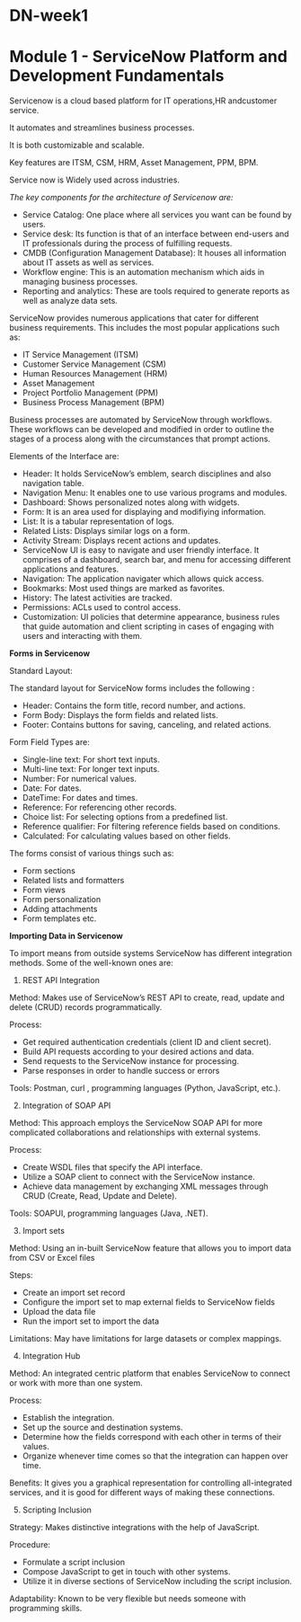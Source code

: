 # DN-week1
# Module 1 - ServiceNow Platform and Development Fundamentals

Servicenow is a cloud based platform for IT operations,HR andcustomer service.

It automates and streamlines business processes.

It is both customizable and scalable.

Key features are ITSM, CSM, HRM, Asset Management, PPM, BPM.

Service now is Widely used across industries.

*The key components for the architecture of Servicenow are:*

- Service Catalog: One place where all services you want can be found by users.
- Service desk: Its function is that of an interface between end-users and IT professionals during the process of fulfilling requests.
- CMDB (Configuration Management Database): It houses all information about IT assets as well as services.
- Workflow engine: This is an automation mechanism which aids in managing business processes.
- Reporting and analytics: These are tools required to generate reports as well as analyze data sets.

ServiceNow provides numerous applications that cater for different business requirements. This includes the most popular applications such as:

- IT Service Management (ITSM)
- Customer Service Management (CSM)
- Human Resources Management (HRM)
- Asset Management
- Project Portfolio Management (PPM)
- Business Process Management (BPM)

Business processes are automated by ServiceNow through workflows. These workflows can be developed and modified in order to outline the stages of a process along with the circumstances that prompt actions.

Elements of the Interface are:

- Header: It holds ServiceNow’s emblem, search disciplines and also navigation table.
- Navigation Menu: It enables one to use various programs and modules.
- Dashboard: Shows personalized notes along with widgets.
- Form: It is an area used for displaying and modifiying information.
- List: It is a tabular representation of logs.
- Related Lists: Displays similar logs on a form.
- Activity Stream: Displays recent actions and updates.
- ServiceNow UI is easy to navigate and user friendly interface. It comprises of a dashboard, search bar, and menu for accessing different applications and features.
- Navigation: The application navigater which allows quick access. 
- Bookmarks: Most used things are marked as favorites. 
- History: The latest activities are tracked. 
- Permissions: ACLs used to control access. 
- Customization: UI policies that determine appearance, business rules that guide automation and client scripting in cases of engaging with users and interacting with them.

**Forms in Servicenow**

Standard Layout:

The standard layout for ServiceNow forms includes the following :

- Header: Contains the form title, record number, and actions.
- Form Body: Displays the form fields and related lists.
- Footer: Contains buttons for saving, canceling, and related actions.

Form Field Types are:

- Single-line text: For short text inputs.
- Multi-line text: For longer text inputs.
- Number: For numerical values.
- Date: For dates.
- DateTime: For dates and times.
- Reference: For referencing other records.
- Choice list: For selecting options from a predefined list.
- Reference qualifier: For filtering reference fields based on conditions.
- Calculated: For calculating values based on other fields.

The forms consist of various things such as:

- Form sections
- Related lists and formatters
- Form views
- Form personalization
- Adding attachments
- Form templates etc.

**Importing Data in Servicenow**

To import means from outside systems ServiceNow has different integration methods. Some of the well-known ones are:

1. REST API Integration

Method: Makes use of ServiceNow’s REST API to create, read, update and delete (CRUD) records programmatically.

Process:
- Get required authentication credentials (client ID and client secret).
- Build API requests according to your desired actions and data.
- Send requests to the ServiceNow instance for processing.
- Parse responses in order to handle success or errors

Tools: Postman, curl , programming languages (Python, JavaScript, etc.).

2. Integration of SOAP API

Method: This approach employs the ServiceNow SOAP API for more complicated collaborations and relationships with external systems.

Process:
- Create WSDL files that specify the API interface.
- Utilize a SOAP client to connect with the ServiceNow instance.
- Achieve data management by exchanging XML messages through CRUD (Create, Read, Update and Delete).

Tools: SOAPUI, programming languages (Java, .NET).

3. Import sets

Method: Using an in-built ServiceNow feature that allows you to import data from CSV or Excel files

Steps:
- Create an import set record
- Configure the import set to map external fields to ServiceNow fields
- Upload the data file
- Run the import set to import the data

Limitations: May have limitations for large datasets or complex mappings.

4. Integration Hub

Method: An integrated centric platform that enables ServiceNow to connect or work with more than one system.

Process:
- Establish the integration.
- Set up the source and destination systems.
- Determine how the fields correspond with each other in terms of their values.
- Organize whenever time comes so that the integration can happen over time.

Benefits: It gives you a graphical representation for controlling all-integrated services, and it is good for different ways of making these connections.

5. Scripting Inclusion

Strategy: Makes distinctive integrations with the help of JavaScript.

Procedure:
- Formulate a script inclusion
- Compose JavaScript to get in touch with other systems.
- Utilize it in diverse sections of ServiceNow including the script inclusion.

Adaptability: Known to be very flexible but needs someone with programming skills.
